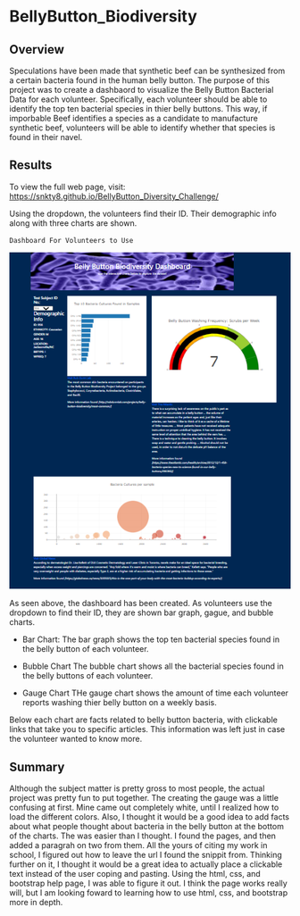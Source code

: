 # BellyButton_Biodiversity

## Overview

Speculations have been made that synthetic beef can be synthesized from a certain bacteria found in the human belly button. The purpose of this project was to create a dashbaord to visualize the Belly Button Bacterial Data for each volunteer. Specifically, each volunteer should be able to identify the top ten bacterial species in thier belly buttons. This way, if imporbable Beef identifies a species as a candidate to manufacture synthetic beef, volunteers will be able to identify whether that species is found in their navel.


## Results

To view the full web page, visit: https://snkty8.github.io/BellyButton_Diversity_Challenge/

Using the dropdown, the volunteers find their ID.  Their demographic info along with three charts are shown. 

    Dashboard For Volunteers to Use
![image](https://github.com/snkty8/BellyButton_Biodiversity/blob/main/images/BellyButtonPage.png)

As seen above, the dashboard has been created.  As volunteers use the dropdown to find their ID, they are shown bar graph, gague, and bubble charts.

- Bar Chart:
The bar graph shows the top ten bacterial species found in the belly button of each volunteer.

- Bubble Chart
The bubble chart shows all the bacterial species found in the belly buttons of each volunteer.

- Gauge Chart
THe gauge chart shows the amount of time each volunteer reports washing thier belly button on a weekly basis. 

Below each chart are facts related to belly button bacteria, with clickable links that take you to specific articles.  This information was left just in case the volunteer wanted to know more.


## Summary 

Although the subject matter is pretty gross to most people, the actual project was pretty fun to put together.  The creating the gauge was a little confusing at first.  Mine came out completely white, until I realized how to load the different colors.  Also, I thought it would be a good idea to add facts about what people thought about bacteria in the belly button at the bottom of the charts. The was easier than I thought.  I found the pages, and then added a paragrah on two from them.  All the yours of citing my work in school, I figured out how to leave the url I found the snippit from.  Thinking further on it, I thought it would be a great idea to actually place a clickable text instead of the user coping and pasting.  Using the html, css, and bootstrap help page, I was able to figure it out. I think the page works really will, but I am looking foward to learning how to use html, css, and bootstrap more in depth.
